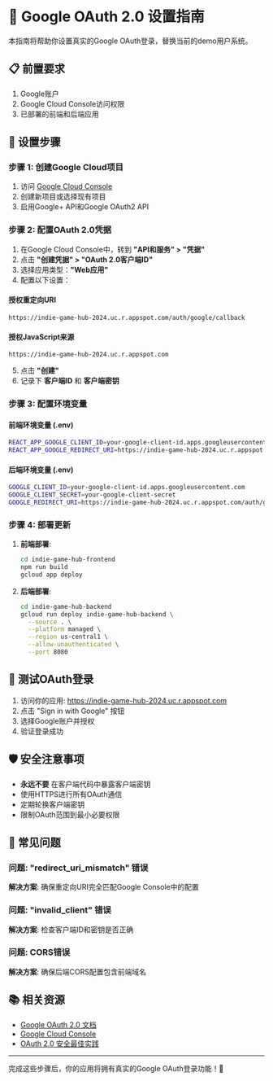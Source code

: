 # 🔐 Google OAuth 2.0 设置指南

本指南将帮助你设置真实的Google OAuth登录，替换当前的demo用户系统。

## 📋 前置要求

1. Google账户
2. Google Cloud Console访问权限
3. 已部署的前端和后端应用

## 🚀 设置步骤

### 步骤 1: 创建Google Cloud项目

1. 访问 [Google Cloud Console](https://console.cloud.google.com/)
2. 创建新项目或选择现有项目
3. 启用Google+ API和Google OAuth2 API

### 步骤 2: 配置OAuth 2.0凭据

1. 在Google Cloud Console中，转到 **"API和服务" > "凭据"**
2. 点击 **"创建凭据" > "OAuth 2.0客户端ID"**
3. 选择应用类型：**"Web应用"**
4. 配置以下设置：

#### 授权重定向URI
```
https://indie-game-hub-2024.uc.r.appspot.com/auth/google/callback
```

#### 授权JavaScript来源
```
https://indie-game-hub-2024.uc.r.appspot.com
```

5. 点击 **"创建"**
6. 记录下 **客户端ID** 和 **客户端密钥**

### 步骤 3: 配置环境变量

#### 前端环境变量 (.env)
```bash
REACT_APP_GOOGLE_CLIENT_ID=your-google-client-id.apps.googleusercontent.com
REACT_APP_GOOGLE_REDIRECT_URI=https://indie-game-hub-2024.uc.r.appspot.com/auth/google/callback
```

#### 后端环境变量 (.env)
```bash
GOOGLE_CLIENT_ID=your-google-client-id.apps.googleusercontent.com
GOOGLE_CLIENT_SECRET=your-google-client-secret
GOOGLE_REDIRECT_URI=https://indie-game-hub-2024.uc.r.appspot.com/auth/google/callback
```

### 步骤 4: 部署更新

1. **前端部署**:
   ```bash
   cd indie-game-hub-frontend
   npm run build
   gcloud app deploy
   ```

2. **后端部署**:
   ```bash
   cd indie-game-hub-backend
   gcloud run deploy indie-game-hub-backend \
     --source . \
     --platform managed \
     --region us-central1 \
     --allow-unauthenticated \
     --port 8080
   ```

## 🔧 测试OAuth登录

1. 访问你的应用: https://indie-game-hub-2024.uc.r.appspot.com
2. 点击 "Sign in with Google" 按钮
3. 选择Google账户并授权
4. 验证登录成功

## 🛡️ 安全注意事项

- **永远不要** 在客户端代码中暴露客户端密钥
- 使用HTTPS进行所有OAuth通信
- 定期轮换客户端密钥
- 限制OAuth范围到最小必要权限

## 🐛 常见问题

### 问题: "redirect_uri_mismatch" 错误
**解决方案**: 确保重定向URI完全匹配Google Console中的配置

### 问题: "invalid_client" 错误  
**解决方案**: 检查客户端ID和密钥是否正确

### 问题: CORS错误
**解决方案**: 确保后端CORS配置包含前端域名

## 📚 相关资源

- [Google OAuth 2.0 文档](https://developers.google.com/identity/protocols/oauth2)
- [Google Cloud Console](https://console.cloud.google.com/)
- [OAuth 2.0 安全最佳实践](https://oauth.net/2/security-best-practices/)

---

完成这些步骤后，你的应用将拥有真实的Google OAuth登录功能！🎉
